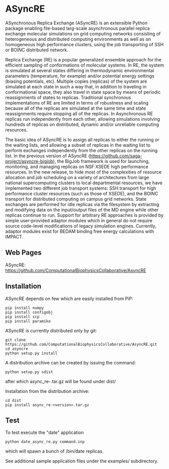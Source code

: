 ASyncRE
==============

ASynchronous Replica Exchange (ASyncRE) is an extensible Python package enabling file-based larg-scale asynchronous parallel replica exchange molecular simulations on grid computing networks consisting of heterogeneous and distributed computing environments as well as on homogeneous high performance clusters, using the job transporting of SSH or BOINC distributed network. 

Replica Exchange (RE) is a popular generalized ensemble approach for the efficient sampling of conformations of molecular systems. In RE, the system is simulated at several states differing in thermodynamic environmental parameters (temperature, for example) and/or potential energy settings (biasing potentials, etc). Multiple copies (replicas) of the system are simulated at each state in such a way that, in addition to traveling in conformational space, they also travel in state space by means of periodic reassignments of states to replicas. Traditional synchronous implementations of RE are limited in terms of robustness and scaling because all of the replicas are simulated at the same time and state reassignments require stopping all of the replicas. In Asynchronous RE replicas run independently from each other, allowing simulations involving hundreds of replicas on distributed, dynamic and/or unreliable computing resources.

The basic idea of ASyncRE is to assign all replicas to either the running or the waiting lists, and allowing a subset of replicas in the waiting list to perform exchanges independently from the other replicas on the running list. In the previous version of ASyncRE (https://github.com/saga-project/asyncre-bigjob), the BigJob framework is used for launching, monitoring, and managing replicas on NSF XSEDE high performance resources. In the new release, to hide most of the complexities of resource allocation and job scheduling on a variety of architectures from large national supercomputing clusters to local departmental resources, we have implemented two different job transport systems: SSH transport for high performance cluster resources (such as those of XSEDE), and the BOINC transport for distributed computing on campus grid networks. State exchanges are performed for idle replicas via the filesystem by extracting and modifying data on the input/output files of the MD engine while other replicas continue to run. Support for arbitrary RE approaches is provided by simple user-provided adaptor modules which in general do not require source code-level modifications of legacy simulation engines. Currently, adaptor modules exist for BEDAM binding free energy calculations with IMPACT.

Web Pages
---------

ASyncRE: https://github.com/ComputationalBiophysicsCollaborative/AsyncRE

Installation
------------

ASyncRE depends on few which are easily installed from PiP: 

    pip install numpy
    pip install configobj
    pip install scp
    pip install paramiko

ASyncRE is currently distributed only by git:

    git clone https://github.com/ComputationalBiophysicsCollaborative/AsyncRE.git
    cd asyncre
    python setup.py install

A distribution archive can be created by issuing the command:

    python setup.py sdist

after which async_re-<version>.tar.gz will be found under dist/

Installation from the distribution archive:

    cd dist
    pip install async_re-<version>.tar.gz


Test
----

To test execute the "date" application

    python date_async_re.py command.inp

which will spawn a bunch of /bin/date replicas.

See additional sample application files under the examples/ subdirectory.


